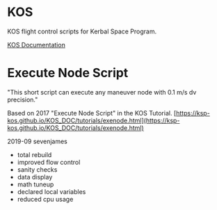 # KOS
KOS flight control scripts for Kerbal Space Program.

[KOS Documentation](http://ksp-kos.github.io/KOS_DOC/contents.html)


# Execute Node Script

"This short script can execute any maneuver node with 0.1 m/s dv precision."

Based on 2017 "Execute Node Script" in the KOS Tutorial.
[https://ksp-kos.github.io/KOS_DOC/tutorials/exenode.html](https://ksp-kos.github.io/KOS_DOC/tutorials/exenode.html)

2019-09 sevenjames
* total rebuild
* improved flow control
* sanity checks
* data display
* math tuneup
* declared local variables
* reduced cpu usage
